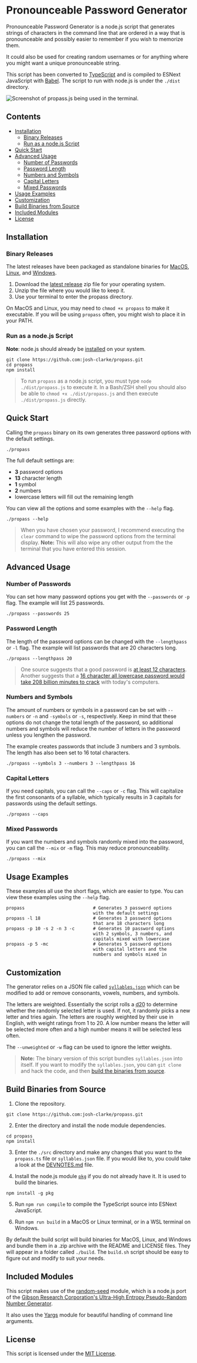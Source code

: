 # Pronounceable Password Generator

Pronounceable Password Generator is a node.js script that generates strings of characters in the command line that are ordered in a way that is pronounceable and possibly easier to remember if you wish to memorize them.

It could also be used for creating random usernames or for anything where you might want a unique pronounceable string.

This script has been converted to [TypeScript](https://typescriptlang.org) and is compiled to ESNext JavaScript with [Babel](https://babeljs.io/). The script to run with node.js is under the `./dist` directory.

<img alt="Screenshot of propass.js being used in the terminal." title="Warning: Using these samples as passwords is not recommended!" src="/screenshot.png">

## Contents

* [Installation](#installation)
  * [Binary Releases](#binary-releases)
  * [Run as a node.js Script](#run-as-a-node.js-script)
* [Quick Start](#quick-start)
* [Advanced Usage](#advanced-usage)
  * [Number of Passwords](#number-of-passwords)
  * [Password Length](#password-length)
  * [Numbers and Symbols](#numbers-and-symbols)
  * [Capital Letters](#capital-letters)
  * [Mixed Passwords](#mixed-passwords)
* [Usage Examples](#usage-examples)
* [Customization](#customization)
* [Build Binaries from Source](#build-binaries-from-source)
* [Included Modules](#included-modules)
* [License](#license)

## Installation

### Binary Releases

The latest releases have been packaged as standalone binaries for [MacOS](https://github.com/josh-clarke/propass/releases/latest), [Linux](https://github.com/josh-clarke/propass/releases/latest), and [Windows](https://github.com/josh-clarke/propass/releases/latest).

1. Download the [latest release](https://github.com/josh-clarke/propass/releases/latest) zip file for your operating system.
2. Unzip the file where you would like to keep it.
3. Use your terminal to enter the propass directory.

On MacOS and Linux, you may need to `chmod +x propass` to make it executable. If you will be using `propass` often, you might wish to place it in your PATH.

### Run as a node.js Script

**Note**: node.js should already be [installed](https://node.js.dev/learn/how-to-install-node.js) on your system.

```cli
git clone https://github.com:josh-clarke/propass.git
cd propass
npm install
```

> To run `propass` as a node.js script, you must type `node ./dist/propass.js` to execute it. In a Bash/ZSH shell you should also be able to `chmod +x ./dist/propass.js` and then execute `./dist/propass.js` directly. 

## Quick Start

Calling the `propass` binary on its own generates three password options with the default settings.

```cli
./propass
```

The full default settings are:

* **3** password options 
* **13** character length
* **1** symbol
* **2** numbers
* lowercase letters will fill out the remaining length

You can view all the options and some examples with the `--help` flag.

```cli
./propass --help
```

> When you have chosen your password, I recommend executing the `clear` command to wipe the password options from the terminal display. **Note:** This will also wipe any other output from the the terminal that you have entered this session.


## Advanced Usage

### Number of Passwords
You can set how many password options you get with the `--passwords` or `-p` flag. The example will list 25 passwords.

```cli
./propass --passwords 25
```

### Password Length
The length of the password options can be changed with the `--lengthpass` or `-l` flag. The example will list passwords that are 20 characters long.

```cli
./propass --lengthpass 20
```

> One source suggests that a good password is [at least 12 characters](https://resources.infosecinstitute.com/topic/password-security-complexity-vs-length/). Another suggests that a [16 character all lowercase password would take 208 billion minutes to crack](https://specopssoft.com/blog/password-length-best-practices/) with today's computers.

### Numbers and Symbols

The amount of numbers or symbols in a password can be set with `--numbers` or `-n` and `-symbols` or `-s`, respectively. Keep in mind that these options do not change the total length of the password, so additional numbers and symbols will reduce the number of letters in the password unless you lengthen the password.

The example creates passwords that include 3 numbers and 3 symbols. The length has also been set to 16 total characters.

```cli
./propass --symbols 3 --numbers 3 --lengthpass 16
```

### Capital Letters
If you need capitals, you can call the `--caps` or `-c` flag. This will capitalize the first consonants of a syllable, which typically results in 3 capitals for passwords using the default settings. 

```cli
./propass --caps
```

### Mixed Passwords
If you want the numbers and symbols randomly mixed into the password, you can call the `--mix` or `-m` flag. This may reduce pronounceability.

```cli
./propass --mix
```

## Usage Examples

These examples all use the short flags, which are easier to type. You can view these examples using the `--help` flag.

```cli
propass                          # Generates 3 password options 
                                 with the default settings
propass -l 18                    # Generates 3 password options 
                                 that are 18 characters long
propass -p 10 -s 2 -n 3 -c       # Generates 10 password options 
                                 with 2 symbols, 3 numbers, and 
                                 capitals mixed with lowercase
propass -p 5 -mc                 # Generates 5 password options 
                                 with capital letters and the 
                                 numbers and symbols mixed in
```
## Customization

The generator relies on a JSON file called [`syllables.json`](https://github.com/josh-clarke/propass/blob/main/syllables.json) which can be modified to add or remove consonants, vowels, numbers, and symbols. 

The letters are weighted. Essentially the script rolls a <abbr title="Twenty-sided die">d20</abbr> to determine whether the randomly selected letter is used. If not, it randomly picks a new letter and tries again. The letters are roughly weighted by their use in English, with weight ratings from 1 to 20. A low number means the letter will be selected more often and a high number means it will be selected less often.

The `--unweighted` or `-w` flag can be used to ignore the letter weights.

> **Note:** The binary version of this script bundles `syllables.json` into itself. If you want to modify the `syllables.json`, you can `git clone` and hack the code, and then [build the binaries from source](#build-binaries-from-source).


## Build Binaries from Source

1. Clone the repository.

```cli
git clone https://github.com:josh-clarke/propass.git
```

2. Enter the directory and install the node module dependencies.

```cli
cd propass
npm install
```

3. Enter the `./src` directory and make any changes that you want to the `propass.ts` file or `syllables.json` file. If you would like to, you could take a look at the [DEVNOTES.md](https://github.com/josh-clarke/blob/main/DEVNOTES.md) file.

4. Install the node.js module [`pkg`](https://www.npmjs.com/package/pkg) if you do not already have it. It is used to build the binaries.

```cli
npm install -g pkg
```

5. Run `npm run compile` to compile the TypeScript source into ESNext JavaScript. 

6. Run `npm run build` in a MacOS or Linux terminal, or in a WSL terminal on Windows. 

By default the build script will build binaries for MacOS, Linux, and Windows and bundle them in a .zip archive with the README and LICENSE files. They will appear in a folder called `./build`. The `build.sh` script should be easy to figure out and modify to suit your needs.

## Included Modules

This script makes use of the [random-seed](https://github.com/skratchdot/random-seed) module, which is a node.js port of the [Gibson Research Corporation's Ultra-High Entropy Pseudo-Random Number Generator](https://www.grc.com/otg/uheprng.htm).

It also uses the [Yargs](https://yargs.js.org) module for beautiful handling of command line arguments.

## License

This script is licensed under the [MIT License](https://github.com/josh-clarke/propass/blob/main/LICENSE). 